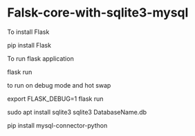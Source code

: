 # Falsk-core-with-sqlite3-mysql

To install Flask

pip install Flask

To run flask application

flask run


to run on debug mode and hot swap

export FLASK_DEBUG=1
flask run



sudo apt install sqlite3
sqlite3 DatabaseName.db


pip install mysql-connector-python

